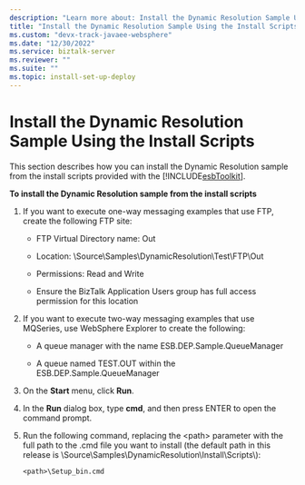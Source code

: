 ```yaml
---
description: "Learn more about: Install the Dynamic Resolution Sample Using the Install Scripts"
title: "Install the Dynamic Resolution Sample Using the Install Scripts"
ms.custom: "devx-track-javaee-websphere"
ms.date: "12/30/2022"
ms.service: biztalk-server
ms.reviewer: ""
ms.suite: ""
ms.topic: install-set-up-deploy
---
```

# Install the Dynamic Resolution Sample Using the Install Scripts
This section describes how you can install the Dynamic Resolution sample from the install scripts provided with the [!INCLUDE[esbToolkit](../includes/esbtoolkit-md.md)].  
  
 **To install the Dynamic Resolution sample from the install scripts**  
  
1.  If you want to execute one-way messaging examples that use FTP, create the following FTP site:  
  
    -   FTP Virtual Directory name: Out  
  
    -   Location: \Source\Samples\DynamicResolution\Test\FTP\Out  
  
    -   Permissions: Read and Write  
  
    -   Ensure the BizTalk Application Users group has full access permission for this location  
  
2.  If you want to execute two-way messaging examples that use MQSeries, use WebSphere Explorer to create the following:  
  
    -   A queue manager with the name ESB.DEP.Sample.QueueManager  
  
    -   A queue named TEST.OUT within the ESB.DEP.Sample.QueueManager  
  
3.  On the **Start** menu, click **Run**.  
  
4.  In the **Run** dialog box, type **cmd**, and then press ENTER to open the command prompt.  
  
5.  Run the following command, replacing the \<path\> parameter with the full path to the .cmd file you want to install (the default path in this release is \Source\Samples\DynamicResolution\Install\Scripts\\):  
  
    ```  
    <path>\Setup_bin.cmd  
    ```
